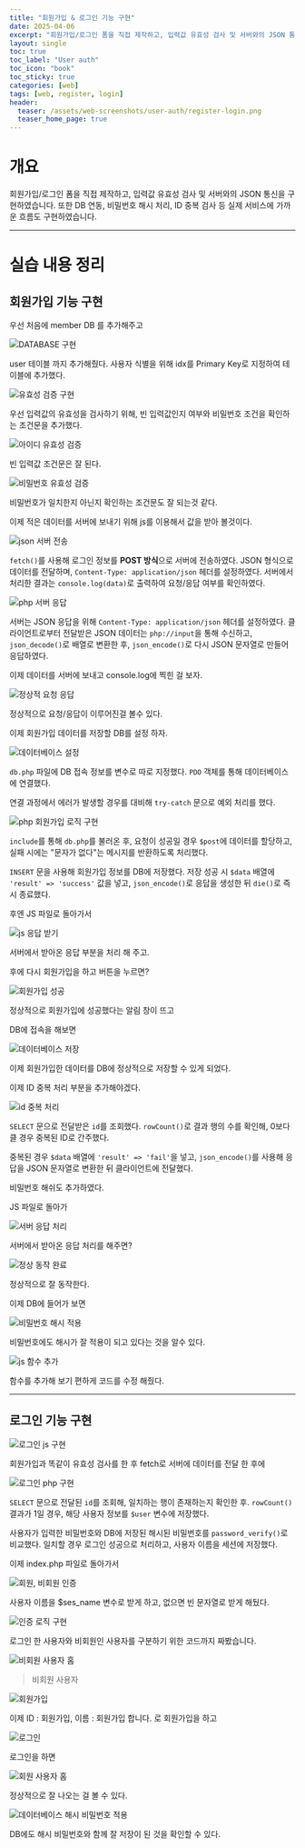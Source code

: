 ```yaml
---
title: "회원가입 & 로그인 기능 구현"
date: 2025-04-06
excerpt: "회원가입/로그인 폼을 직접 제작하고, 입력값 유효성 검사 및 서버와의 JSON 통신을 구현하였다. 또한 DB 연동, 비밀번호 해시 처리, ID 중복 검사 등 실제 서비스에 가까운 흐름도 구현하였다."
layout: single
toc: true
toc_label: "User auth"
toc_icon: "book"
toc_sticky: true
categories: [web]
tags: [web, register, login]
header:
  teaser: /assets/web-screenshots/user-auth/register-login.png
  teaser_home_page: true
---
```


# 개요

회원가입/로그인 폼을 직접 제작하고, 입력값 유효성 검사 및 서버와의 JSON 통신을 구현하였습니다. 
또한 DB 연동, 비밀번호 해시 처리, ID 중복 검사 등 실제 서비스에 가까운 흐름도 구현하였습니다.

---

# 실습 내용 정리

## 회원가입 기능 구현

우선 처음에 member DB 를 추가해주고 

![DATABASE 구현](/assets/web-screenshots/user-auth/database.png)

user 테이블 까지 추가해줬다. 사용자 식별을 위해 idx를 Primary Key로 지정하여 테이블에 추가했다.

![유효성 검증 구현](/assets/web-screenshots/user-auth/form_validation.png)

우선 입력값의 유효성을 검사하기 위해, 빈 입력값인지 여부와 비밀번호 조건을 확인하는 조건문을 추가했다.

![아이디 유효성 검증](/assets/web-screenshots/user-auth/validation_id_empty.png)

빈 입력값 조건문은 잘 된다.

![비밀번호 유효성 검증](/assets/web-screenshots/user-auth/validation_ps_empty.png)

비밀번호가 일치한지 아닌지 확인하는 조건문도 잘 되는것 같다.

이제 적은 데이터를 서버에 보내기 위해 js를 이용해서 값을 받아 볼것이다.

![json 서버 전송](/assets/web-screenshots/user-auth/register_json.png)

`fetch()`를 사용해 로그인 정보를 **POST 방식**으로 서버에 전송하였다.
JSON 형식으로 데이터를 전달하며, `Content-Type: application/json` 헤더를 설정하였다.
서버에서 처리한 결과는 `console.log(data)`로 출력하여 요청/응답 여부를 확인하였다.


![php 서버 응답](/assets/web-screenshots/user-auth/php_json_api_handler.png)

서버는 JSON 응답을 위해 `Content-Type: application/json` 헤더를 설정하였다.
클라이언트로부터 전달받은 JSON 데이터는 `php://input`을 통해 수신하고, `json_decode()`로 배열로 변환한 후, `json_encode()`로 다시 JSON 문자열로 만들어 응답하였다.

이제 데이터를 서버에 보내고 console.log에 찍힌 걸 보자.

![정상적 요청 응답](/assets/web-screenshots/user-auth/console_json_response.png)

정상적으로 요청/응답이 이루어진걸 볼수 있다.

이제 회원가입 데이터를 저장할 DB를 설정 하자.

![데이터베이스 설정](/assets/web-screenshots/user-auth/php_pdo_db_connect.png)

`db.php` 파일에 DB 접속 정보를 변수로 따로 지정했다.
`PDO` 객체를 통해 데이터베이스에 연결했다.

연결 과정에서 에러가 발생할 경우를 대비해 `try-catch` 문으로 예외 처리를 했다.


![php 회원가입 로직 구현](/assets/web-screenshots/user-auth/php_signup_insert_handler.png)

`include`를 통해 `db.php`를 불러온 후,
요청이 성공일 경우 `$post`에 데이터를 할당하고, 실패 시에는 "문자가 없다"는 메시지를 반환하도록 처리했다.

`INSERT` 문을 사용해 회원가입 정보를 DB에 저장했다.
저장 성공 시 `$data` 배열에 `'result' => 'success'` 값을 넣고, `json_encode()`로 응답을 생성한 뒤 `die()`로 즉시 종료했다.

후엔 JS 파일로 돌아가서

![js 응답 받기](/assets/web-screenshots/user-auth/signup_success_redirect.png)

서버에서 받아온 응답 부분을 처리 해 주고.

 
후에 다시 회원가입을 하고 버튼을 누르면?

![회원가입 성공](/assets/web-screenshots/user-auth/signup_success_alert.png)

정상적으로 회원가입에 성공했다는 알림 창이 뜨고

DB에 접속을 해보면

![데이터베이스 저장](/assets/web-screenshots/user-auth/signup_success_db_saved.png)

이제 회원가입한 데이터를 DB에 정상적으로 저장할 수 있게 되었다.

이제 ID 중복 처리 부분을 추가해야겠다.

![id 중복 처리](/assets/web-screenshots/user-auth/php_signup_duplicate_check_hash.png)

`SELECT` 문으로 전달받은 `id`를 조회했다.
`rowCount()`로 결과 행의 수를 확인해, 0보다 클 경우 중복된 ID로 간주했다.

중복된 경우 `$data` 배열에 `'result' => 'fail'`을 넣고,
`json_encode()`를 사용해 응답을 JSON 문자열로 변환한 뒤 클라이언트에 전달했다.

비밀번호 해쉬도 추가하였다.

JS 파일로 돌아가 

![서버 응답 처리](/assets/web-screenshots/user-auth/js_duplicate_id_alert.png)

서버에서 받아온 응답 처리를 해주면?

![정상 동작 완료](/assets/web-screenshots/user-auth/duplicate_id_alert_popup.png)

정상적으로 잘 동작한다.

이제 DB에 들어가 보면

![비밀번호 해시 적용](/assets/web-screenshots/user-auth/signup_password_hash_result.png)

비밀번호에도 해시가 잘 적용이 되고 있다는 것을 알수 있다.

![js 함수 추가](/assets/web-screenshots/user-auth/js_signup_async_handler.png)

함수를 추가해 보기 편하게 코드를 수정 해줬다.

---

## 로그인 기능 구현

![로그인 js 구현](/assets/web-screenshots/user-auth/js_login_async_handler.png)

회원가입과 똑같이 유효성 검사를 한 후 fetch로 서버에 데이터를 전달 한 후에

![로그인 php 구현](/assets/web-screenshots/user-auth/php_login_verify_session.png)

`SELECT` 문으로 전달된 `id`를 조회해, 일치하는 행이 존재하는지 확인한 후.
`rowCount()` 결과가 1일 경우, 해당 사용자 정보를 `$user` 변수에 저장했다.

사용자가 입력한 비밀번호와 DB에 저장된 해시된 비밀번호를 `password_verify()`로 비교했다.
일치할 경우 로그인 성공으로 처리하고, 사용자 이름을 세션에 저장했다.

이제 index.php 파일로 돌아가서

![회원, 비회원 인증](/assets/web-screenshots/user-auth/php_session_get_username.png)

사용자 이름을 $ses_name 변수로 받게 하고, 없으면 빈 문자열로 받게 해뒀다.

![인증 로직 구현](/assets/web-screenshots/user-auth/php_session_based_rendering.png)

로그인 한 사용자와 비회원인 사용자를 구분하기 위한 코드까지 짜봤습니다.

![비회원 사용자 홈](/assets/web-screenshots/user-auth/html_guest_home_screen.png)

> 비회원 사용자

![회원가입](/assets/web-screenshots/user-auth/signup_success_alert_ui.png)

이제 ID : 회원가입, 이름 : 회원가입 합니다. 로 회원가입을 하고

![로그인](/assets/web-screenshots/user-auth/html_login_input_screen.png)

로그인을 하면

![회원 사용자 홈](/assets/web-screenshots/user-auth/login_success_ui_rendered.png)

정상적으로 잘 나오는 걸 볼 수 있다.

![데이터베이스 해시 비밀번호 적용](/assets/web-screenshots/user-auth/db_userinfo_password_hashed.png)

DB에도 해시 비밀번호와 함께 잘 저장이 된 것을 확인할 수 있다.
